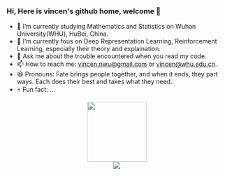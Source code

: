 ### Hi, Here is vincen's github home, welcome 👋

- 🔭 I’m currently studying Mathematics and Statistics on Wuhan University(WHU), HuBei, China.
- 🌱 I’m currently fous on Deep Representation Learning, Reinforcement Learning, especially their theory and explaination.
- 💬 Ask me about the trouble encountered when you read my code.
- 📫 How to reach me: vincen.nwu@gmail.com or vincen@whu.edu.cn.
- 😄 Pronouns: Fate brings people together, and when it ends, they part ways. Each does their best and takes what they need.
- ⚡ Fun fact: ...

<a href="https://github.com/vincen-github/github-readme-stats">
<div align="center"> <img height="137px" src="https://github-readme-stats.vercel.app/api?username=vincen-github&show_icons=true&hide=contribs,prs&cache_seconds=86400&theme=rose" /> </div>
</a>

<a href="https://github.com/vincen-github/github-readme-stats">
<div align="center"> <img src="https://github-readme-stats.vercel.app/api/pin/?username=vincen-github&repo=mlimpl&cache_seconds=86400&theme=rose" /> </div>
</a>

